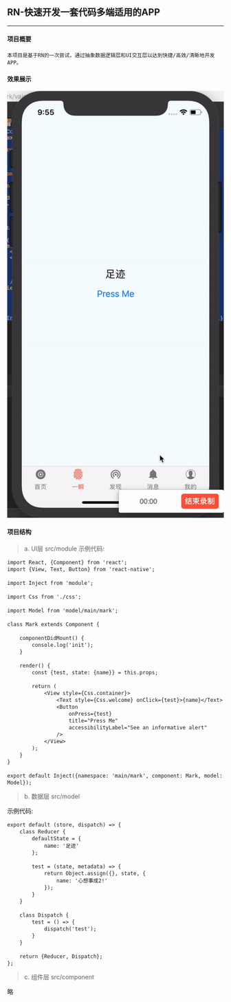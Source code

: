 ## RN-快速开发一套代码多端适用的APP
---

#### 项目概要

	本项目是基于RN的一次尝试，通过抽象数据逻辑层和UI交互层以达到快捷/高效/清晰地开发APP。

#### 效果展示

![avatar](./example.gif)
	
#### 项目结构
> a. UI层 src/module
示例代码:

```
import React, {Component} from 'react';
import {View, Text, Button} from 'react-native';

import Inject from 'module';

import Css from './css';

import Model from 'model/main/mark';

class Mark extends Component {

    componentDidMount() {
        console.log('init');
    }

    render() {
        const {test, state: {name}} = this.props;

        return (
            <View style={Css.container}>
                <Text style={Css.welcome} onClick={test}>{name}</Text>
                <Button
                    onPress={test}
                    title="Press Me"
                    accessibilityLabel="See an informative alert"
                />
            </View>
        );
    }
}

export default Inject({namespace: 'main/mark', component: Mark, model: Model});
```

> b. 数据层 src/model

示例代码:

```
export default (store, dispatch) => {
    class Reducer {
        defaultState = {
            name: '足迹'
        };

        test = (state, metadata) => {
            return Object.assign({}, state, {
                name: '心想事成2!'
            });
        }
    }

    class Dispatch {
        test = () => {
            dispatch('test');
        }
    }

    return {Reducer, Dispatch};
};
```

> c. 组件层 src/component

略
